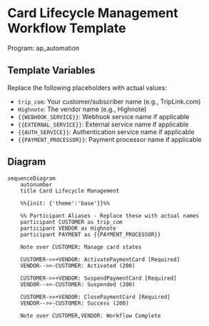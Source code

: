 # Card Lifecycle Management Workflow Template

Program: ap_automation

## Template Variables

Replace the following placeholders with actual values:

- `trip_com`: Your customer/subscriber name (e.g., TripLink.com)
- `Highnote`: The vendor name (e.g., Highnote)
- `{{WEBHOOK_SERVICE}}`: Webhook service name if applicable
- `{{EXTERNAL_SERVICE}}`: External service name if applicable
- `{{AUTH_SERVICE}}`: Authentication service name if applicable
- `{{PAYMENT_PROCESSOR}}`: Payment processor name if applicable

## Diagram

```mermaid
sequenceDiagram
    autonumber
    title Card Lifecycle Management

    %%{init: {'theme':'base'}}%%
    
    %% Participant Aliases - Replace these with actual names
    participant CUSTOMER as trip_com
    participant VENDOR as Highnote
    participant PAYMENT as {{PAYMENT_PROCESSOR}}

    Note over CUSTOMER: Manage card states

    CUSTOMER->>+VENDOR: ActivatePaymentCard [Required]
    VENDOR-->>-CUSTOMER: Activated (200)

    CUSTOMER->>+VENDOR: SuspendPaymentCard [Required]
    VENDOR-->>-CUSTOMER: Suspended (200)

    CUSTOMER->>+VENDOR: ClosePaymentCard [Required]
    VENDOR-->>-CUSTOMER: Success (200)

    Note over CUSTOMER,VENDOR: Workflow Complete
```
